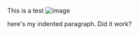 This is a test ![image](https://www.testim.io/wp-content/uploads/2021/10/bob@2x.png)

  here's my indented
paragraph. Did it work?
